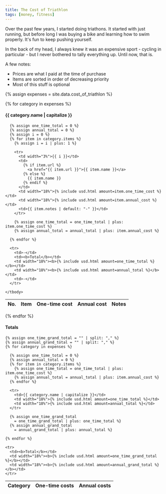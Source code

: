 ```yaml
---
title: The Cost of Triathlon
tags: [money, fitness]
---
```


Over the past few years, I started doing triathons. It started with just
running, but before long I was buying a bike and learning how to swim properly.
It's fun to keep pushing yourself.

In the back of my head, I always knew it was an expensive sport - cycling in
particular - but I never bothered to tally everything up. Until now, that is.

A few notes:

- Prices are what I paid at the time of purchase
- Items are sorted in order of decreasing priority
- Most of this stuff is optional

{% assign expenses = site.data.cost_of_triathlon %}
 
{% for category in expenses %}
#### {{ category.name | capitalize }}
  <table class="table table-sm table-bordered table-striped">
    <thead>
      <tr>
        <th scope="col">No.</th>
        <th scope="col">Item</th>
        <th scope="col">One-time cost</th>
        <th scope="col">Annual cost</th>
        <th scope="col">Notes</th>
      </tr>
    </thead>
    <tbody>

      {% assign one_time_total = 0 %}
      {% assign annual_total = 0 %}
      {% assign i = 0 %}
      {% for item in category.items %}
        {% assign i = i | plus: 1 %}

        <tr>
          <td width="3%">{{ i }}</td>
          <td>
            {% if item.url %}
              <a href="{{ item.url }}">{{ item.name }}</a>
            {% else %}
              {{ item.name }}
            {% endif %}
          </td>
          <td width="18%">{% include usd.html amount=item.one_time_cost %}</td>
          <td width="18%">{% include usd.html amount=item.annual_cost %}</td>
          <td>{{ item.notes | default: "-" }}</td>
        </tr>

        {% assign one_time_total = one_time_total | plus: item.one_time_cost %}
        {% assign annual_total = annual_total | plus: item.annual_cost %}

      {% endfor %}

      <tr>
        <td>-</td>
        <td><b>Total</b></td>
        <td width="18%"><b>{% include usd.html amount=one_time_total %}</b></td>
        <td width="18%"><b>{% include usd.html amount=annual_total %}</b></td>
        <td>-</td>
      </tr>

    </tbody>
  </table>
{% endfor %}


#### Totals
<table class="table table-sm table-bordered table-striped">
  <thead>
    <tr>
      <th scope="col">Category</th>
      <th scope="col">One-time costs</th>
      <th scope="col">Annual costs</th>
    </tr>
  </thead>
  <tbody>

    {% assign one_time_grand_total = "" | split: "," %}
    {% assign annual_grand_total = "" | split: "," %}
    {% for category in expenses %}

      {% assign one_time_total = 0 %}
      {% assign annual_total = 0 %}
      {% for item in category.items %}
        {% assign one_time_total = one_time_total | plus: item.one_time_cost %}
        {% assign annual_total = annual_total | plus: item.annual_cost %}
      {% endfor %}

      <tr>
        <td>{{ category.name | capitalize }}</td>
        <td width="18%">{% include usd.html amount=one_time_total %}</td>
        <td width="18%">{% include usd.html amount=annual_total %}</td>
      </tr>

      {% assign one_time_grand_total
        = one_time_grand_total | plus: one_time_total %}
      {% assign annual_grand_total
        = annual_grand_total | plus: annual_total %}

    {% endfor %}

    <tr>
      <td><b>Total</b></td>
      <td width="18%"><b>{% include usd.html amount=one_time_grand_total %}</b></td>
      <td width="18%"><b>{% include usd.html amount=annual_grand_total %}</b></td>
    </tr>

  </tbody>
</table>
